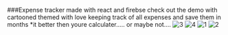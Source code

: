 ###Expense tracker made with react and firebse check out the demo with cartooned themed with love 
keeping track of all expenses and save them in months
*it better then youre calculater.....   or maybe not....
![3](https://user-images.githubusercontent.com/53650114/82448588-96053000-9ab2-11ea-8cd3-ebc4212c6330.png)
![4](https://user-images.githubusercontent.com/53650114/82448590-969dc680-9ab2-11ea-9681-3cc51f763ae1.png)
![1](https://user-images.githubusercontent.com/53650114/82448593-969dc680-9ab2-11ea-93ec-f15188d88bc3.png)
![2](https://user-images.githubusercontent.com/53650114/82448595-97365d00-9ab2-11ea-8942-aa0ad92b151e.png)
